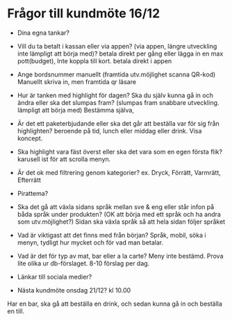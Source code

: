 # Frågor till kundmöte 16/12

- Dina egna tankar?

- Vill du ta betalt i kassan eller via appen? (via appen, längre utveckling inte lämpligt att börja med)?
  betala direkt per gång eller lägga in en max pott(budget), Inte koppla till kort. betala direkt i appen

- Ange bordsnummer manuellt (framtida utv.möjlighet scanna QR-kod)
  Manuellt skriva in, men framtida qr läsare

- Hur är tanken med highlight för dagen? Ska du själv kunna gå in och ändra eller ska det slumpas fram? (slumpas fram snabbare utveckling. lämpligt att börja med)
  Bestämma själva,

- Är det ett paketerbjudande eller ska det går att beställa var för sig från highlighten?
  beroende på tid, lunch eller middag eller drink. Visa koncept.

- Ska highlight vara fäst överst eller ska det vara som en egen första flik?
  karusell ist för att scrolla menyn.

- Är det ok med filtrering genom kategorier? ex. Dryck, Förrätt, Varmrätt, Efterrätt

- Pirattema?

- Ska det gå att växla sidans språk mellan sve & eng eller står infon på båda språk under produkten? (OK att börja med ett språk och ha andra som utv.möjlighet?)
  Sidan ska växla språk så att hela sidan följer språket

- Vad är viktigast att det finns med från början?
  Språk, mobil, söka i menyn, tydligt hur mycket och för vad man betalar.
- Vad är det för typ av mat, bar eller a la carte?
  Meny inte bestämd. Prova lite olika ur db-förslaget. 8-10 förslag per dag.

- Länkar till sociala medier?

- Nästa kundmöte onsdag 21/12?
  kl 10.00

Har en bar, ska gå att beställa en drink, och sedan kunna gå in och beställa en till.
